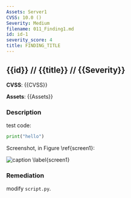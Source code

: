 ```yaml
---
Assets: Server1
CVSS: 10.0 ()
Severity: Medium
filename: 011_Finding1.md
id: id-1
severity_score: 4
title: FINDING_TITLE
---
```


## {{id}} // {{title}} // {{Severity}}

**CVSS**: {{CVSS}}

**Assets**:
{{Assets}}

### Description

test code:
```python
print("hello")
```

Screenshot, in Figure \ref{screen1}:

![caption \label{screen1}](../Res/Logo.png)

### Remediation
modify `script.py`.